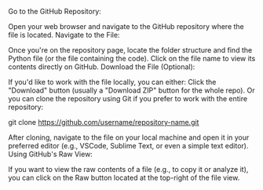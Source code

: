 Go to the GitHub Repository:

Open your web browser and navigate to the GitHub repository where the file is located.
Navigate to the File:

Once you're on the repository page, locate the folder structure and find the Python file (or the file containing the code).
Click on the file name to view its contents directly on GitHub.
Download the File (Optional):

If you'd like to work with the file locally, you can either:
Click the "Download" button (usually a "Download ZIP" button for the whole repo).
Or you can clone the repository using Git if you prefer to work with the entire repository:

git clone https://github.com/username/repository-name.git

After cloning, navigate to the file on your local machine and open it in your preferred editor (e.g., VSCode, Sublime Text, or even a simple text editor).
Using GitHub's Raw View:

If you want to view the raw contents of a file (e.g., to copy it or analyze it), you can click on the Raw button located at the top-right of the file view.
